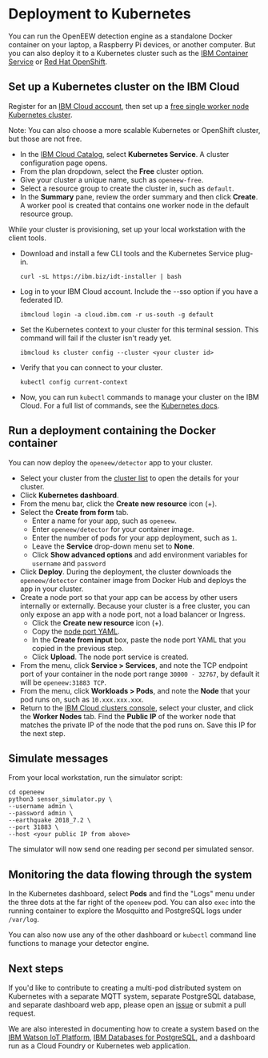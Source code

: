 # Deployment to Kubernetes

You can run the OpenEEW detection engine as a standalone Docker container on your laptop, a Raspberry Pi devices, or another computer. But you can also deploy it to a Kubernetes cluster such as the [IBM Container Service](https://www.ibm.com/cloud/container-service/) or [Red Hat OpenShift](https://www.ibm.com/cloud/openshift).

## Set up a Kubernetes cluster on the IBM Cloud

Register for an [IBM Cloud account](https://developer.ibm.com/dwwi/jsp/register.jsp?eventid=cfc-2020-projects), then set up a [free single worker node Kubernetes cluster](https://cloud.ibm.com/docs/containers?topic=containers-getting-started#clusters_gs).

Note: You can also choose a more scalable Kubernetes or OpenShift cluster, but those are not free.

* In the [IBM Cloud Catalog](https://cloud.ibm.com/catalog?category=containers), select **Kubernetes Service**. A cluster configuration page opens.
* From the plan dropdown, select the **Free** cluster option.
* Give your cluster a unique name, such as `openeew-free`.
* Select a resource group to create the cluster in, such as `default`.
* In the **Summary** pane, review the order summary and then click **Create**. A worker pool is created that contains one worker node in the default resource group.

While your cluster is provisioning, set up your local workstation with the client tools.

* Download and install a few CLI tools and the Kubernetes Service plug-in.

  ```shell-script
  curl -sL https://ibm.biz/idt-installer | bash
  ```

* Log in to your IBM Cloud account. Include the --sso option if you have a federated ID.

  ```shell-script
  ibmcloud login -a cloud.ibm.com -r us-south -g default
  ```

* Set the Kubernetes context to your cluster for this terminal session. This command will fail if the cluster isn't ready yet.

  ```shell-script
  ibmcloud ks cluster config --cluster <your cluster id>
  ```

* Verify that you can connect to your cluster.

  ```shell-script
  kubectl config current-context
  ```

* Now, you can run `kubectl` commands to manage your cluster on the IBM Cloud. For a full list of commands, see the [Kubernetes docs](https://kubectl.docs.kubernetes.io/).

## Run a deployment containing the Docker container

You can now deploy the `openeew/detector` app to your cluster.

* Select your cluster from the [cluster list](https://cloud.ibm.com/kubernetes/clusters) to open the details for your cluster.
* Click **Kubernetes dashboard**.
* From the menu bar, click the **Create new resource** icon (+).
* Select the **Create from form** tab.
  * Enter a name for your app, such as `openeew`.
  * Enter `openeew/detector` for your container image.
  * Enter the number of pods for your app deployment, such as `1`.
  * Leave the **Service** drop-down menu set to **None**.
  * Click **Show advanced options** and add environment variables for `username` and `password`
* Click **Deploy**. During the deployment, the cluster downloads the `openeew/detector` container image from Docker Hub and deploys the app in your cluster.
* Create a node port so that your app can be access by other users internally or externally. Because your cluster is a free cluster, you can only expose an app with a node port, not a load balancer or Ingress.
  * Click the **Create new resource** icon (+).
  * Copy the [node port YAML](openeew.yaml).
  * In the **Create from input** box, paste the node port YAML that you copied in the previous step.
  * Click **Upload**. The node port service is created.
* From the menu, click **Service > Services**, and note the TCP endpoint port of your container in the node port range `30000 - 32767`, by default it will be `openeew:31883 TCP`.
* From the menu, click **Workloads > Pods**, and note the **Node** that your pod runs on, such as `10.xxx.xxx.xxx`.
* Return to the [IBM Cloud clusters console](https://cloud.ibm.com/kubernetes/clusters), select your cluster, and click the **Worker Nodes** tab. Find the **Public IP** of the worker node that matches the private IP of the node that the pod runs on. Save this IP for the next step.

## Simulate messages

From your local workstation, run the simulator script:

```shell-script
cd openeew
python3 sensor_simulator.py \
--username admin \
--password admin \
--earthquake 2018_7.2 \
--port 31883 \
--host <your public IP from above>
```

The simulator will now send one reading per second per simulated sensor.

## Monitoring the data flowing through the system

In the Kubernetes dashboard, select **Pods** and find the "Logs" menu under the three dots at the far right of the `openeew` pod. You can also `exec` into the running container to explore the Mosquitto and PostgreSQL logs under `/var/log`.

You can also now use any of the other dashboard or `kubectl` command line functions to manage your detector engine.

## Next steps

If you'd like to contribute to creating a multi-pod distributed system on Kubernetes with a separate MQTT system, separate PostgreSQL database, and separate dashboard web app, please open an [issue](https://github.com/openeew/openeew-detection/issues) or submit a pull request. 

We are also interested in documenting how to create a system based on the [IBM Watson IoT Platform](https://cloud.ibm.com/catalog/services/internet-of-things-platform), [IBM Databases for PostgreSQL](https://cloud.ibm.com/catalog/services/databases-for-postgresql), and a dashboard run as a Cloud Foundry or Kubernetes web application. 
